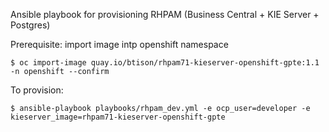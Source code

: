 Ansible playbook for provisioning RHPAM (Business Central + KIE Server + Postgres)

Prerequisite: import image intp openshift namespace
```
$ oc import-image quay.io/btison/rhpam71-kieserver-openshift-gpte:1.1 -n openshift --confirm
```

To provision:
```
$ ansible-playbook playbooks/rhpam_dev.yml -e ocp_user=developer -e kieserver_image=rhpam71-kieserver-openshift-gpte
```